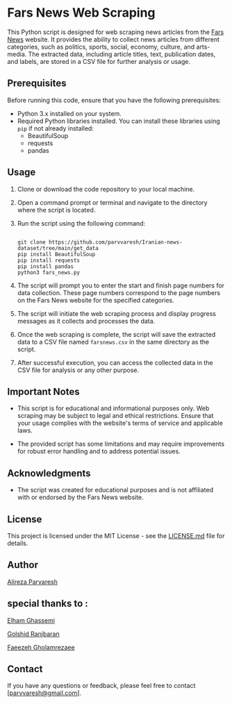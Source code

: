 # Fars News Web Scraping

This Python script is designed for web scraping news articles from the [Fars News](https://www.farsnews.ir) website. It provides the ability to collect news articles from different categories, such as politics, sports, social, economy, culture, and arts-media. The extracted data, including article titles, text, publication dates, and labels, are stored in a CSV file for further analysis or usage.

## Prerequisites

Before running this code, ensure that you have the following prerequisites:

- Python 3.x installed on your system.
- Required Python libraries installed. You can install these libraries using `pip` if not already installed:
  - BeautifulSoup
  - requests
  - pandas

## Usage

1. Clone or download the code repository to your local machine.

2. Open a command prompt or terminal and navigate to the directory where the script is located.

3. Run the script using the following command:

   ```shell

   git clone https://github.com/parvvaresh/Iranian-news-dataset/tree/main/get_data
   pip install BeautifulSoup
   pip install requests
   pip install pandas
   python3 fars_news.py
   ```

4. The script will prompt you to enter the start and finish page numbers for data collection. These page numbers correspond to the page numbers on the Fars News website for the specified categories.

5. The script will initiate the web scraping process and display progress messages as it collects and processes the data.

6. Once the web scraping is complete, the script will save the extracted data to a CSV file named `farsnews.csv` in the same directory as the script.

7. After successful execution, you can access the collected data in the CSV file for analysis or any other purpose.

## Important Notes

- This script is for educational and informational purposes only. Web scraping may be subject to legal and ethical restrictions. Ensure that your usage complies with the website's terms of service and applicable laws.

- The provided script has some limitations and may require improvements for robust error handling and to address potential issues.

## Acknowledgments

- The script was created for educational purposes and is not affiliated with or endorsed by the Fars News website.

## License

This project is licensed under the MIT License - see the [LICENSE.md](LICENSE.md) file for details.

## Author

[Alireza Parvaresh](https://www.linkedin.com/in/parvvaresh/)

## special thanks to : 
[Elham Ghassemi](https://www.linkedin.com/in/elham-ghasemi-5a258058/)

[Golshid Ranjbaran](https://www.linkedin.com/in/golshid-ranjbaran-544a2115a/)

[Faeezeh Gholamrezaee](https://github.com/faezeh-gholamrezaie)


## Contact

If you have any questions or feedback, please feel free to contact [parvvaresh@gmail.com].


